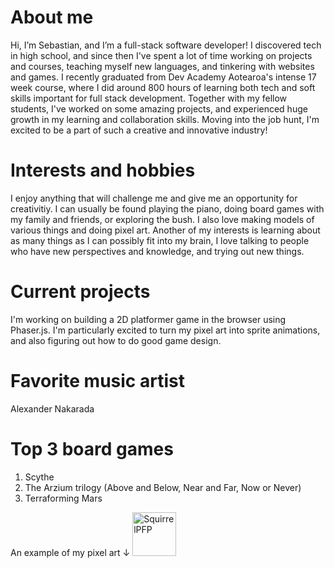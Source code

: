 # About me
Hi, I’m Sebastian, and I’m a full-stack software developer! I discovered tech in high school, and since then I've spent a lot of time working on projects and courses, teaching myself new languages, and tinkering with websites and games. I recently graduated from Dev Academy Aotearoa's intense 17 week course, where I did around 800 hours of learning both tech and soft skills important for full stack development. Together with my fellow students, I've worked on some amazing projects, and experienced huge growth in my learning and collaboration skills. Moving into the job hunt, I'm excited to be a part of such a creative and innovative industry!

# Interests and hobbies
I enjoy anything that will challenge me and give me an opportunity for creativitiy. I can usually be found playing the piano, doing board games with my family and friends, or exploring the bush. I also love making models of various things and doing pixel art.
Another of my interests is learning about as many things as I can possibly fit into my brain, I love talking to people who have new perspectives and knowledge, and trying out new things.

# Current projects
I'm working on building a 2D platformer game in the browser using Phaser.js. I'm particularly excited to turn my pixel art into sprite animations, and also figuring out how to do good game design. 

# Favorite music artist
Alexander Nakarada
# Top 3 board games
1. Scythe
2. The Arzium trilogy (Above and Below, Near and Far, Now or Never)
3. Terraforming Mars

An example of my pixel art ↓
<img width="70" height="70" alt="SquirrelPFP" src="https://github.com/user-attachments/assets/f59dc96a-819c-4cf6-95c4-17af1789bb39" />

<!--
**seb-eldershaw/seb-eldershaw** is a ✨ _special_ ✨ repository because its `README.md` (this file) appears on your GitHub profile.

Here are some ideas to get you started:

- 🔭 I’m currently working on ...
- 🌱 I’m currently learning ...
- 👯 I’m looking to collaborate on ...
- 🤔 I’m looking for help with ...
- 💬 Ask me about ...
- 📫 How to reach me: ...
- 😄 Pronouns: ...
- ⚡ Fun fact: ...
-->
